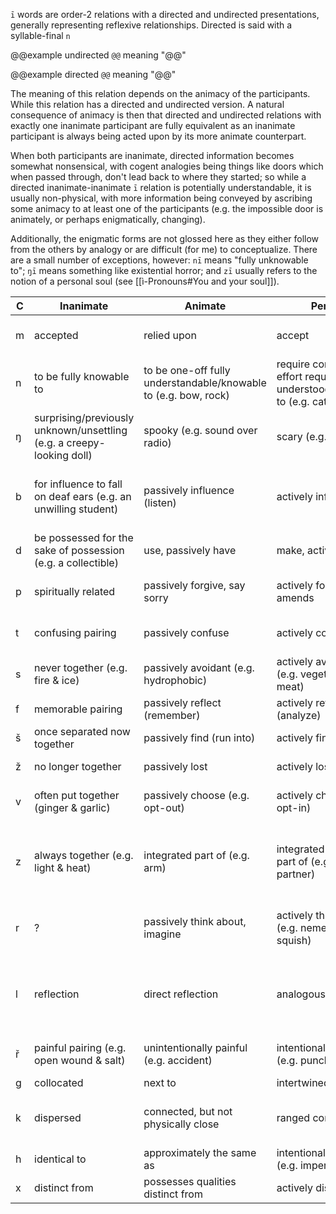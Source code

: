 `ī` words are order-2 relations with a directed and undirected presentations, generally representing reflexive relationships. Directed is said with a syllable-final `n`

@@example undirected
`@@` meaning "@@"

@@example directed
`@@` meaning "@@"

The meaning of this relation depends on the animacy of the participants. While this relation has a directed and undirected version. A natural consequence of animacy is then that directed and undirected relations with exactly one inanimate participant are fully equivalent as an inanimate participant is always being acted upon by its more animate counterpart.

When both participants are inanimate, directed information becomes somewhat nonsensical, with cogent analogies being things like doors which when passed through, don't lead back to where they started; so while a directed inanimate-inanimate `ī` relation is potentially understandable, it is usually non-physical, with more information being conveyed by ascribing some animacy to at least one of the participants (e.g. the impossible door is animately, or perhaps enigmatically, changing).

Additionally, the enigmatic forms are not glossed here as they either follow from the others by analogy or are difficult (for me) to conceptualize. There are a small number of exceptions, however: `nī` means "fully unknowable to"; `ŋī` means something like existential horror; and `zī` usually refers to the notion of a personal soul (see [[ì-Pronouns#You and your soul]]).

C | Inanimate | Animate | Person | Directed 
-|-|-|-|- 
m | accepted | relied upon | accept | that which does not accept back/is wanted to be accepted
n | to be fully knowable to | to be one-off fully understandable/knowable to (e.g. bow, rock) | require constant effort required to be understood/knowable to (e.g. cats, people) | that which is (attempted to be) understood
ŋ | surprising/previously unknown/unsettling (e.g. a creepy-looking doll) | spooky (e.g. sound over radio) | scary (e.g. monster) | that which is (attempted to be) scared (e.g. the bunny is scared of me but I'm not scared of them)
b | for influence to fall on deaf ears (e.g. an unwilling student) | passively influence (listen) | actively influence | that which is (attempted to be) influenced but doesn't necessarily influence back (e.g. a para-social relationship)
d | be possessed for the sake of possession (e.g. a collectible) | use, passively have | make, actively have | that which is (attempted to be) had/made
p | spiritually related | passively forgive, say sorry | actively forgive, make amends | that which is (attempted to be) forgiven but does not necessarily forgive in return
t | confusing pairing | passively confuse | actively confuse | that which is (attempted to be) confused but is understandable/understood
s | never together (e.g. fire & ice) | passively avoidant (e.g. hydrophobic) | actively avoidant (e.g. vegetarians & meat) | that which is (attempted to be) avoided
f | memorable pairing | passively reflect (remember) | actively reflect (analyze) | that which is (attempted to be) reflected on 
š | once separated now together | passively find (run into) | actively find (search) | that which is searched for (in progress, failed)
ž | no longer together | passively lost | actively lost | that which is (attempted to be) lost (e.g. losing a tail)
v | often put together (ginger & garlic) | passively choose (e.g. opt-out) | actively choose (e.g. opt-in) | that which is chosen but doesn't necessarily reciprocate 
z | always together (e.g. light & heat) | integrated part of (e.g. arm) | integrated conscious part of (e.g. gestalt, partner) | that which is integrated but does not necessarily incorporate itself into the whole (e.g. a transplanted organ being rejected by the host) 
r | ? | passively think about, imagine | actively think about (e.g. nemesis, squish) | that which is thought about but doesn't necessarily reciprocate (e.g. a one-way squish)
l | reflection | direct reflection | analogous reflection | that which is analogous but isn't necessarily a good representative (e.g. a square is a rectangle but a rectangle isn't necessarily a square)
ř | painful pairing (e.g. open wound & salt) | unintentionally painful (e.g. accident) | intentionally painful (e.g. punch) | that which is pained but doesn't necessarily reciprocate
g | collocated | next to | intertwined with | a within b
k | dispersed | connected, but not physically close | ranged connection | that which is connect with but isn't necessarily able to reciprocate (e.g. a radio that can only receive) 
h | identical to | approximately the same as | intentionally similar to (e.g. impersonation) | that which is made to be like
x | distinct from | possesses qualities distinct from | actively distinct from | that which is made distinct from